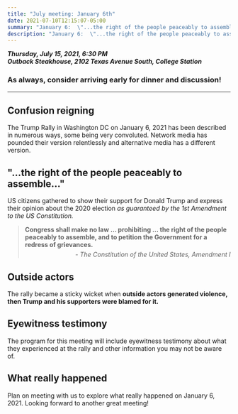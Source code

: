 ```yaml
---
title: "July meeting: January 6th"
date: 2021-07-10T12:15:07-05:00
summary: "January 6:  \"...the right of the people peaceably to assemble...\" Wait, what?"
description: "January 6:  \"...the right of the people peaceably to assemble...\" Wait, what?"
---
```


**_Thursday, July 15, 2021, 6:30 PM_**  
**_<strong><span class="hilite">Outback Steakhouse</span></strong>, 2102 Texas Avenue South, College Station_**

### As always, consider arriving early for dinner and discussion!

---

## Confusion reigning

The Trump Rally in Washington DC on January 6, 2021 has been described in numerous ways, some being very convoluted. Network media has pounded their version relentlessly and alternative media has a different version. 

## "...the right of the people peaceably to assemble..."

US citizens gathered to show their support for Donald Trump and express their opinion about the 2020 election *as guaranteed by the 1st Amendment to the US Constitution.*  

<blockquote><span  class="hilite" style="font-weight:bold;">Congress shall make no law … prohibiting … the right of the people peaceably to assemble, and to petition the Government for a redress of grievances.</span><span style="text-align:right;font-style:italic;display:block;margin-top: 5px;">- The Constitution of the United States, Amendment I</span></blockquote>

## Outside actors 

The rally became a sticky wicket when **outside actors generated violence, then 
Trump and his supporters were blamed for it.**   

## Eyewitness testimony

The program for this meeting will include eyewitness testimony about what they experienced at the rally and other information you may not be aware of.   

## What really happened

Plan on meeting with us to explore what really happened on January 6, 2021. Looking forward to another great meeting!    
